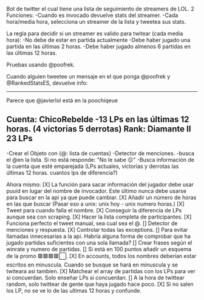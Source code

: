 Bot de twitter el cual tiene una lista de seguimiento de streamers de LOL.
2 Funciones:
  -Cuando es invocado devuelve stats del streamer.
  -Cada hora/media hora, selecciona un streamer de la lista y tweetea sus stats.

La regla para decidir si un streamer es valido para twitear (cada media hora):
-No debe de estar en partida actualmente
-Debe haber jugado una partida en las últimas 2 horas.
-Debe haber jugado almenos 6 partidas en las últimas 12 horas.


Pruebas usando @poofrek.

Cuando alguien tweetee un mensaje en el que ponga @poofrek y @RankedStatsES, devuelve info:

--------------------------------------------------------
Parece que @javierlol está en la poochiqeue

Cuenta: ChicoRebelde
-13 LPs en las últimas 12 horas. 
(4 victorias 5 derrotas)
Rank: Diamante II 23 LPs
---------------------------------------------------------

-Crear el Objeto con {@: lista de cuentas}
-Detector de menciones.
-busca el @en la lista. Si no está responde: "No le sabe 😔"
-Busca información de la cuenta que esté emparejada (LPs actuales, victorias y derrotas las últimas 12 horas. cuantos lps de diferencia?)

Ahora mismo:
[X] La función para sacar información del jugador debe usar puuid en lugar del nombre de invocador. Este último nunca debe usarse para buscar en la api ya que puede cambiar.
[X] Añadir un número de horas en las que buscar (Pasar eso a unix: unix hoy - unix numero horas.)
[X] Tweet para cuando falla el nombre.
[X] Conseguir la diferencia de LPs aunque sea con scraping.
[X] Hacer la lista completa de participantes.
[X] Funciona perfecto el tweet manual, sea cual sea el @.
[] Detector de menciones y respuesta.
[X] Controlar todas las exceptions.
[] Para evitar llamadas innecesarias a la api. Habría alguna forma de comprobar que ha jugado partidas suficientes con una sola llamada?
[] Crear frases según el winrate y numero de partidas. 
[] Si está en 100 puntos añadir un esquema de la promo 🟥🟩🟩🟥⬜.
[X] En accounts, todos los nombres deberían estar escritos en minuscula. Cuando se busque se hará en minuscula y se twiteara asi tambien.
[X] Matchear el array de partidas con los LPs para ver si concuerdan. Solo enseñar LPs si concuerdan.
[]  A la hora de twittear random, solo twittear de gente que haya jugado hace poco.
[X] Si no salen los LP, no se ve lo de las ultimas 12 horas y confunde.